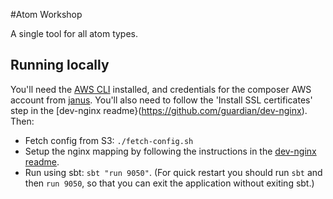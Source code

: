 #Atom Workshop

A single tool for all atom types.

## Running locally

You'll need the [AWS CLI](http://docs.aws.amazon.com/cli/latest/userguide/installing.html) installed, and credentials
for the composer AWS account from [janus](https://janus.gutools.co.uk). You'll also need to follow the
'Install SSL certificates' step in the [dev-nginx readme}(https://github.com/guardian/dev-nginx). Then:

 - Fetch config from S3: `./fetch-config.sh`
 - Setup the nginx mapping by following the instructions in the
 [dev-nginx readme](https://github.com/guardian/dev-nginx#install-config-for-an-application).
 - Run using sbt: `sbt "run 9050"`. (For quick restart you should run `sbt` and then `run 9050`, so that you can exit
  the application without exiting sbt.)
